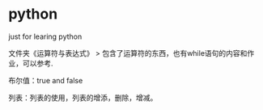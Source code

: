 # python
just for learing python

文件夹《运算符与表达式》   >    包含了运算符的东西，也有while语句的内容和作业，可以参考.


布尔值：true and false

列表：列表的使用，列表的增添，删除，增减。
